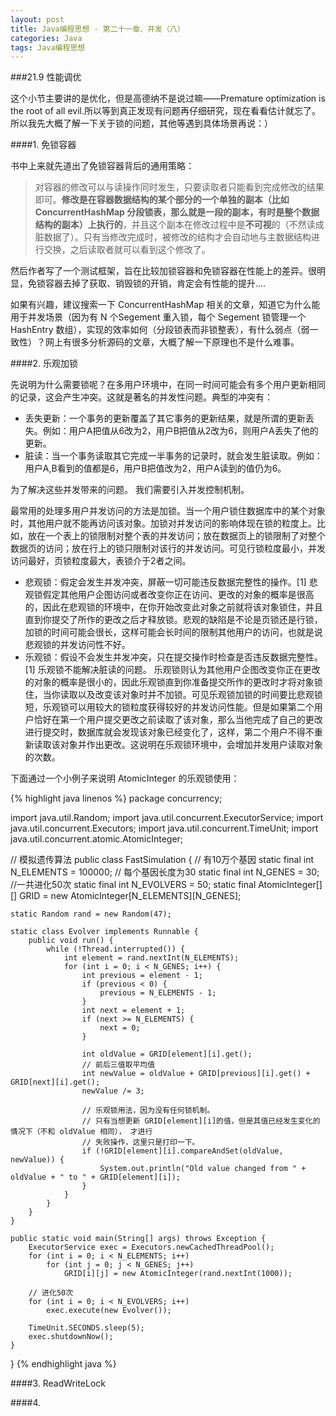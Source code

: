 ```yaml
---
layout: post
title: Java编程思想 - 第二十一章、并发（八）
categories: Java
tags: Java编程思想
---
```


###21.9 性能调优

这个小节主要讲的是优化，但是高德纳不是说过嘛——Premature optimization is the root of all evil.所以等到真正发现有问题再仔细研究，现在看看估计就忘了。所以我先大概了解一下关于锁的问题，其他等遇到具体场景再说：）

####1. 免锁容器

书中上来就先道出了免锁容器背后的通用策略：

> 对容器的修改可以与读操作同时发生，只要读取者只能看到完成修改的结果即可。**修改是在容器数据结构的某个部分的一个单独的副本（比如 ConcurrentHashMap 分段锁表，那么就是一段的副本，有时是整个数据结构的副本）上执行的**，并且这个副本在修改过程中是**不可视**的（不然读成脏数据了）。只有当修改完成时，被修改的结构才会自动地与主数据结构进行交换，之后读取者就可以看到这个修改了。

然后作者写了一个测试框架，旨在比较加锁容器和免锁容器在性能上的差异。很明显，免锁容器去掉了获取、销毁锁的开销，肯定会有性能的提升....

如果有兴趣，建议搜索一下 ConcurrentHashMap 相关的文章，知道它为什么能用于并发场景（因为有 N 个Segement 重入锁，每个 Segement 锁管理一个 HashEntry 数组），实现的效率如何（分段锁表而非锁整表），有什么弱点（弱一致性）？网上有很多分析源码的文章，大概了解一下原理也不是什么难事。

####2. 乐观加锁

<!-- 这一点主要讲了乐观锁和悲观锁，但是讲的太少，去网上搜索了一下，效果也不是很好，都是抄的。。。。。我只能大概说下他们的基本意思，具体的话等去问问同事。来源：[乐观锁与悲观锁的区别](http://www.cnblogs.com/Bob-FD/p/3352216.html) -->

先说明为什么需要锁呢？在多用户环境中，在同一时间可能会有多个用户更新相同的记录，这会产生冲突。这就是著名的并发性问题。典型的冲突有：

* 丢失更新：一个事务的更新覆盖了其它事务的更新结果，就是所谓的更新丢失。例如：用户A把值从6改为2，用户B把值从2改为6，则用户A丢失了他的更新。
* 脏读：当一个事务读取其它完成一半事务的记录时，就会发生脏读取。例如：用户A,B看到的值都是6，用户B把值改为2，用户A读到的值仍为6。

为了解决这些并发带来的问题。 我们需要引入并发控制机制。

最常用的处理多用户并发访问的方法是加锁。当一个用户锁住数据库中的某个对象时，其他用户就不能再访问该对象。加锁对并发访问的影响体现在锁的粒度上。比如，放在一个表上的锁限制对整个表的并发访问；放在数据页上的锁限制了对整个数据页的访问；放在行上的锁只限制对该行的并发访问。可见行锁粒度最小，并发访问最好，页锁粒度最大，表锁介于2者之间。

* 悲观锁：假定会发生并发冲突，屏蔽一切可能违反数据完整性的操作。[1]      悲观锁假定其他用户企图访问或者改变你正在访问、更改的对象的概率是很高的，因此在悲观锁的环境中，在你开始改变此对象之前就将该对象锁住，并且直到你提交了所作的更改之后才释放锁。悲观的缺陷是不论是页锁还是行锁，加锁的时间可能会很长，这样可能会长时间的限制其他用户的访问，也就是说悲观锁的并发访问性不好。
* 乐观锁：假设不会发生并发冲突，只在提交操作时检查是否违反数据完整性。[1] 乐观锁不能解决脏读的问题。    乐观锁则认为其他用户企图改变你正在更改的对象的概率是很小的，因此乐观锁直到你准备提交所作的更改时才将对象锁住，当你读取以及改变该对象时并不加锁。可见乐观锁加锁的时间要比悲观锁短，乐观锁可以用较大的锁粒度获得较好的并发访问性能。但是如果第二个用户恰好在第一个用户提交更改之前读取了该对象，那么当他完成了自己的更改进行提交时，数据库就会发现该对象已经变化了，这样，第二个用户不得不重新读取该对象并作出更改。这说明在乐观锁环境中，会增加并发用户读取对象的次数。

下面通过一个小例子来说明 AtomicInteger 的乐观锁使用：

{% highlight java linenos %}
package concurrency;

import java.util.Random;
import java.util.concurrent.ExecutorService;
import java.util.concurrent.Executors;
import java.util.concurrent.TimeUnit;
import java.util.concurrent.atomic.AtomicInteger;

// 模拟遗传算法
public class FastSimulation {
	// 有10万个基因
    static final int N_ELEMENTS = 100000;
    // 每个基因长度为30
    static final int N_GENES = 30;
    //一共进化50次
    static final int N_EVOLVERS = 50;
    static final AtomicInteger[][] GRID = new AtomicInteger[N_ELEMENTS][N_GENES];

    static Random rand = new Random(47);

    static class Evolver implements Runnable {
        public void run() {
            while (!Thread.interrupted()) {
                int element = rand.nextInt(N_ELEMENTS);
                for (int i = 0; i < N_GENES; i++) {
                    int previous = element - 1;
                    if (previous < 0) {
                        previous = N_ELEMENTS - 1;
                    }
                    int next = element + 1;
                    if (next >= N_ELEMENTS) {
                        next = 0;
                    }

                    int oldValue = GRID[element][i].get();
                    // 前后三值取平均值
                    int newValue = oldValue + GRID[previous][i].get() + GRID[next][i].get();
                    newValue /= 3;

                    // 乐观锁用法，因为没有任何锁机制。
                    // 只有当想更新 GRID[element][i]的值，但是其值已经发生变化的情况下（不和 oldValue 相同）， 才进行
                    // 失败操作，这里只是打印一下。
                    if (!GRID[element][i].compareAndSet(oldValue, newValue)) {
                        System.out.println("Old value changed from " + oldValue + " to " + GRID[element][i]);
                    }
                }
            }
        }
    }

    public static void main(String[] args) throws Exception {
        ExecutorService exec = Executors.newCachedThreadPool();
        for (int i = 0; i < N_ELEMENTS; i++)
            for (int j = 0; j < N_GENES; j++)
                GRID[i][j] = new AtomicInteger(rand.nextInt(1000));

        // 进化50次
        for (int i = 0; i < N_EVOLVERS; i++)
            exec.execute(new Evolver());

        TimeUnit.SECONDS.sleep(5);
        exec.shutdownNow();
    }
}
{% endhighlight java %}


####3. ReadWriteLock

####4. 